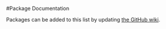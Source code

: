 #Package Documentation

Packages can be added to this list by updating
[the GitHub wiki](http://github.com/nickdesaulniers/packages/wiki/Packages/_edit).
